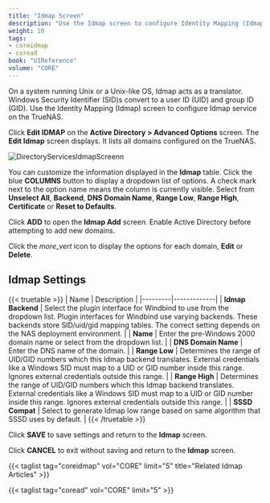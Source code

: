 ```yaml
---
title: "Idmap Screen"
description: "Use the Idmap screen to configure Identity Mapping (Idmap) on TrueNAS CORE."
weight: 10
tags:
- coreidmap
- coread
book: "UIReference"
volume: "CORE"
---
```


On a system running Unix or a Unix-like OS, Idmap acts as a translator. Windows Security Identifier (SID)s convert to a user ID (UID) and group ID (GID). Use the Identity Mapping (Idmap) screen to configure Idmap service on the TrueNAS.

 Click **Edit IDMAP** on the **Active Directory > Advanced Options** screen. The **Edit Idmap** screen displays. It lists all domains configured on the TrueNAS.

![DirectoryServicesldmapScreenn](/images/CORE/DirectoryServices/DirectoryServicesldmapScreen.png "Directory Services Idmap Screen")

You can customize the information displayed in the **Idmap** table. Click the blue **COLUMNS** button to display a dropdown list of options. A check mark next to the option name means the column is currently visible. Select from **Unselect All**, **Backend**, **DNS Domain Name**, **Range Low**, **Range High**, **Certificate** or **Reset to Defaults**. 

Click **ADD** to open the **Idmap Add** screen. Enable Active Directory before attempting to add new domains.

Click the <i class="material-icons" aria-hidden="true" title="Options">more_vert</i> icon to display the options for each domain, **Edit** or **Delete**.

## Idmap Settings

{{< truetable >}}
| Name | Description |
|---------|-------------|
| **Idmap Backend** | Select the plugin interface for Windbind to use from the dropdown list. Plugin interfaces for Windbind use varying backends. These backends store SID/uid/gid mapping tables. The correct setting depends on the NAS deployment environment. |
| **Name** | Enter the pre-Windows 2000 domain name or select from the dropdown list. |
| **DNS Domain Name** | Enter the DNS name of the domain. |
| **Range Low** | Determines the range of UID/GID numbers which this Idmap backend translates. External credentials like a Windows SID must map to a UID or GID number inside this range. Ignores external credentials outside this range. |
| **Range High**  | Determines the range of UID/GID numbers which this Idmap backend translates. External credentials like a Windows SID must map to a UID or GID number inside this range. Ignores external credentials outside this range. |
| **SSSD Compat** | Select to generate Idmap low range based on same algorithm that SSSD uses by default.  |
{{< /truetable >}}

Click **SAVE** to save settings and return to the **Idmap** screen.

Click **CANCEL** to exit without saving and return to the **Idmap** screen.

{{< taglist tag="coreidmap" vol="CORE" limit="5" title="Related Idmap Articles" >}}

{{< taglist tag="coread" vol="CORE" limit="5" >}}

